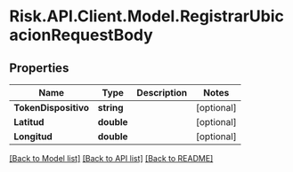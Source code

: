 # Risk.API.Client.Model.RegistrarUbicacionRequestBody

## Properties

Name | Type | Description | Notes
------------ | ------------- | ------------- | -------------
**TokenDispositivo** | **string** |  | [optional] 
**Latitud** | **double** |  | [optional] 
**Longitud** | **double** |  | [optional] 

[[Back to Model list]](../README.md#documentation-for-models) [[Back to API list]](../README.md#documentation-for-api-endpoints) [[Back to README]](../README.md)

